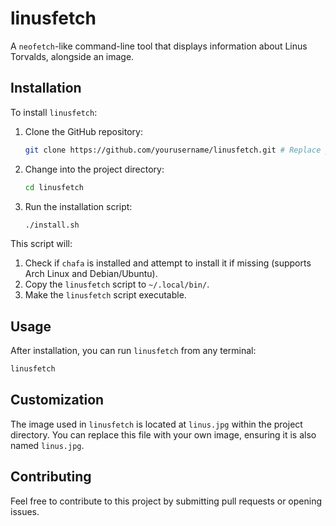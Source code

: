 # linusfetch

A `neofetch`-like command-line tool that displays information about Linus Torvalds, alongside an image.

## Installation

To install `linusfetch`:

1.  Clone the GitHub repository:
    ```bash
    git clone https://github.com/yourusername/linusfetch.git # Replace yourusername
    ```
2.  Change into the project directory:
    ```bash
    cd linusfetch
    ```
3.  Run the installation script:
    ```bash
    ./install.sh
    ```

This script will:

1.  Check if `chafa` is installed and attempt to install it if missing (supports Arch Linux and Debian/Ubuntu).
2.  Copy the `linusfetch` script to `~/.local/bin/`.
3.  Make the `linusfetch` script executable.

## Usage

After installation, you can run `linusfetch` from any terminal:

```bash
linusfetch
```

## Customization

The image used in `linusfetch` is located at `linus.jpg` within the project directory. You can replace this file with your own image, ensuring it is also named `linus.jpg`.

## Contributing

Feel free to contribute to this project by submitting pull requests or opening issues.